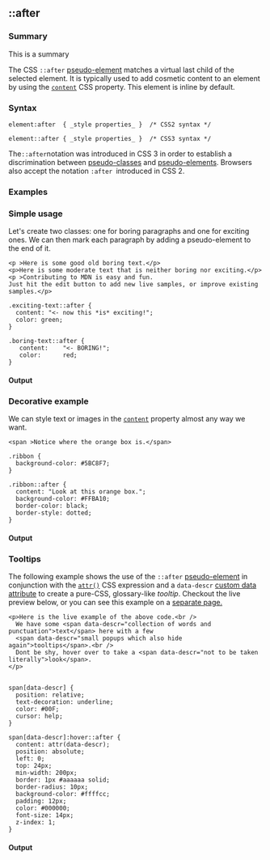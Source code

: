
## ::after

### Summary

This is a summary

The CSS `::after` [pseudo-element][0] matches a virtual last child of the selected element. It is typically used to add cosmetic content to an element by using the [`content`][1] CSS property. This element is inline by default.

### Syntax

    element:after  { _style properties_ }  /* CSS2 syntax */

    element::after { _style properties_ }  /* CSS3 syntax */

The` ::after `notation was introduced in CSS 3 in order to establish a discrimination between [pseudo-classes][2] and [pseudo-elements][0]. Browsers also accept the notation `:after `introduced in CSS 2\.

### Examples

### Simple usage

Let's create two classes: one for boring paragraphs and one for exciting ones. We can then mark each paragraph by adding a pseudo-element to the end of it.

    <p >Here is some good old boring text.</p>
    <p>Here is some moderate text that is neither boring nor exciting.</p>
    <p >Contributing to MDN is easy and fun.
    Just hit the edit button to add new live samples, or improve existing samples.</p>

    .exciting-text::after {
      content: "<- now this *is* exciting!";
      color: green;
    }

    .boring-text::after {
       content:    "<- BORING!";
       color:      red;
    }

#### Output

### Decorative example

We can style text or images in the [`content`][1] property almost any way we want.

    <span >Notice where the orange box is.</span>

    .ribbon {
      background-color: #5BC8F7;
    }

    .ribbon::after {
      content: "Look at this orange box.";
      background-color: #FFBA10;
      border-color: black;
      border-style: dotted;
    }

#### Output

### Tooltips

The following example shows the use of the `::after` [pseudo-element][0] in conjunction with the [`attr()`][3] CSS expression and a `data-descr` [custom data attribute][4] to create a pure-CSS, glossary-like _tooltip_. Checkout the live preview below, or you can see this example on a [separate page.][5]

    <p>Here is the live example of the above code.<br />
      We have some <span data-descr="collection of words and punctuation">text</span> here with a few
      <span data-descr="small popups which also hide again">tooltips</span>.<br />
      Dont be shy, hover over to take a <span data-descr="not to be taken literally">look</span>.
    </p>


    span[data-descr] {
      position: relative;
      text-decoration: underline;
      color: #00F;
      cursor: help;
    }

    span[data-descr]:hover::after {
      content: attr(data-descr);
      position: absolute;
      left: 0;
      top: 24px;
      min-width: 200px;
      border: 1px #aaaaaa solid;
      border-radius: 10px;
      background-color: #ffffcc;
      padding: 12px;
      color: #000000;
      font-size: 14px;
      z-index: 1;
    }

#### Output



[0]: https://developer.mozilla.org/en/CSS/Pseudo-elements "Pseudo-elements"
[1]: https://developer.mozilla.org/en/docs/Web/CSS/content "The content CSS property is used with the ::before and ::after pseudo-elements to generate content in an element. Objects inserted using the content property are anonymous replaced elements."
[2]: https://developer.mozilla.org/en/CSS/Pseudo-classes "Pseudo-classes"
[3]: https://developer.mozilla.org/en/docs/CSS/attr "https://developer.mozilla.org/en/docs/CSS/attr"
[4]: https://developer.mozilla.org/en/HTML/Global_attributes#attr-data-* "en/HTML/Global_attributes#attr-data-*"
[5]: https://developer.mozilla.org/files/4591/css-only_tooltips.html "css-only_tooltips.html"
